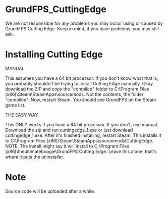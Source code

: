 GrundFPS_CuttingEdge
====================
We are not responsible for any problems you may occur using or caused by GrundFPS Cutting Edge.
Keep in mind, if you have problems, you may still ask.

Installing Cutting Edge
====================

MANUAL

This assumes you have a 64 bit processor. If you don't know what that is, you probably shouldn't be trying to install Cutting Edge manually. Okay, download the ZIP and copy the "compiled" folder to C:\Program Files (x86)\Steam\SteamApps\sourcemods. Not the contents, the folder "compiled". Now, restart Steam. You should see GrundFPS on the Steam game list.

THE EASY WAY

This ONLY works if you have a 64 bit processor. If you don't, use manual.
Download the zip and run cuttingedge_1.exe or just download cuttingedge_1.exe.
After it's finished installing, restart Steam.
This installs it to C:\Program Files (x86)\Steam\SteamApps\sourcemods\CuttingEdge.
NOTE: The install might say it will install to C:\Program Files (x86)\theultimateboogie\GrundFPS Cutting Edge. Leave this alone, that's where it puts the uninstaller.


Note
====================
Source code will be uploaded after a while.
